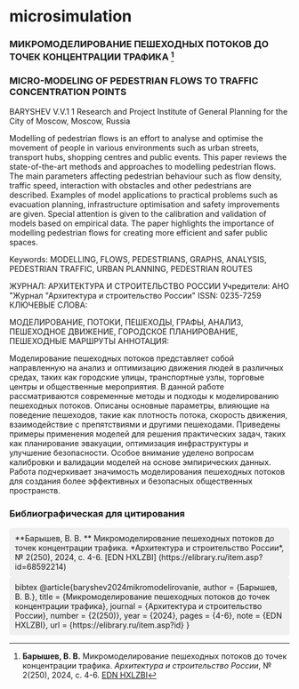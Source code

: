 # microsimulation
### МИКРОМОДЕЛИРОВАНИЕ ПЕШЕХОДНЫХ ПОТОКОВ ДО ТОЧЕК КОНЦЕНТРАЦИИ ТРАФИКА [^1]
### MICRO-MODELING OF PEDESTRIAN FLOWS TO TRAFFIC CONCENTRATION POINTS
BARYSHEV V.V.1
1 Research and Project Institute of General Planning for the City of Moscow, Moscow, Russia
 	
Modelling of pedestrian flows is an effort to analyse and optimise the movement of people in various environments such as urban streets, transport hubs, shopping centres and public events. This paper reviews the state-of-the-art methods and approaches to modelling pedestrian flows. The main parameters affecting pedestrian behaviour such as flow density, traffic speed, interaction with obstacles and other pedestrians are described. Examples of model applications to practical problems such as evacuation planning, infrastructure optimisation and safety improvements are given. Special attention is given to the calibration and validation of models based on empirical data. The paper highlights the importance of modelling pedestrian flows for creating more efficient and safer public spaces.

Keywords: MODELLING, FLOWS, PEDESTRIANS, GRAPHS, ANALYSIS, PEDESTRIAN TRAFFIC, URBAN PLANNING, PEDESTRIAN ROUTES

ЖУРНАЛ:
АРХИТЕКТУРА И СТРОИТЕЛЬСТВО РОССИИ
Учредители: АНО "Журнал "Архитектура и строительство России"
ISSN: 0235-7259
КЛЮЧЕВЫЕ СЛОВА:
 	
МОДЕЛИРОВАНИЕ, ПОТОКИ, ПЕШЕХОДЫ, ГРАФЫ, АНАЛИЗ, ПЕШЕХОДНОЕ ДВИЖЕНИЕ, ГОРОДСКОЕ ПЛАНИРОВАНИЕ, ПЕШЕХОДНЫЕ МАРШРУТЫ
АННОТАЦИЯ:
 	
Моделирование пешеходных потоков представляет собой направленную на анализ и оптимизацию движения людей в различных средах, таких как городские улицы, транспортные узлы, торговые центры и общественные мероприятия. В данной работе рассматриваются современные методы и подходы к моделированию пешеходных потоков. Описаны основные параметры, влияющие на поведение пешеходов, такие как плотность потока, скорость движения, взаимодействие с препятствиями и другими пешеходами. Приведены примеры применения моделей для решения практических задач, таких как планирование эвакуации, оптимизация инфраструктуры и улучшение безопасности. Особое внимание уделено вопросам калибровки и валидации моделей на основе эмпирических данных. Работа подчеркивает значимость моделирования пешеходных потоков для создания более эффективных и безопасных общественных пространств.

[^1]: **Барышев, В. В.** Микромоделирование пешеходных потоков до точек концентрации трафика. *Архитектура и строительство России*, № 2(250), 2024, с. 4-6. [EDN HXLZBI](https://elibrary.ru/item.asp?id=68592214)
### Библиографическая для цитирования
<div style="background-color: #f0f0f0; padding: 10px; border-radius: 5px;">
 **Барышев, В. В.
 ** Микромоделирование пешеходных потоков до точек концентрации трафика.
 *Архитектура и строительство России*, № 2(250), 2024, с. 4-6. 
 [EDN HXLZBI]
 (https://elibrary.ru/item.asp?id=68592214)
</div>

<div style="background-color: #f0f0f0; padding: 10px; border-radius: 5px;">
bibtex
@article{baryshev2024mikromodelirovanie,
  author = {Барышев, В. В.},
  title = {Микромоделирование пешеходных потоков до точек концентрации трафика},
  journal = {Архитектура и строительство России},
  number = {2(250)},
  year = {2024},
  pages = {4-6},
  note = {EDN HXLZBI},
  url = {https://elibrary.ru/item.asp?id}
}
</div>

